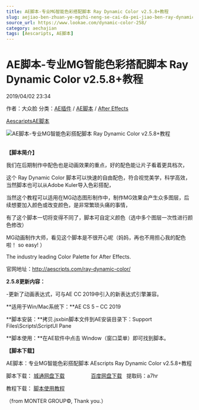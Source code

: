 ```yaml
---
title: AE脚本-专业MG智能色彩搭配脚本 Ray Dynamic Color v2.5.8+教程
slug: aejiao-ben-zhuan-ye-mgzhi-neng-se-cai-da-pei-jiao-ben-ray-dynamic-color-v2-5-8-jiao-cheng
source_url: https://www.lookae.com/dynamic-color-258/
category: aechajian
tags: [Aescaripts, AE脚本]
---
```

# AE脚本-专业MG智能色彩搭配脚本 Ray Dynamic Color v2.5.8+教程

2019/04/02 23:34

作者：大众脸
分类：[AE插件](https://www.lookae.com/after-effects/aechajian/) / [AE脚本](https://www.lookae.com/after-effects/aescripts/) / [After Effects](https://www.lookae.com/after-effects/)

[Aescaripts](https://www.lookae.com/tag/aescaripts/)[AE脚本](https://www.lookae.com/tag/ae%e8%84%9a%e6%9c%ac/)

![AE脚本-专业MG智能色彩搭配脚本 Ray Dynamic Color v2.5.8+教程](https://www.lookae.com/wp-content/uploads/2015/04/Ray-Dynamic-Color.jpg "AE脚本-专业MG智能色彩搭配脚本 Ray Dynamic Color v2.5.8+教程-LookAE.com")  
﻿

**【脚本简介】**

我们在后期制作中配色也是动画效果的重点，好的配色能让片子看着更具档次，

这个 Ray Dynamic Color 脚本可以快速的自由配色，符合视觉美学，科学高效，当然脚本也可以从Adobe Kuler导入色彩搭配，

当然这个教程可以适用在MG动态图形制作中，制作MG效果会产生众多图层，后续想要加入颜色或改变颜色，是非常繁琐头痛的事情，

有了这个脚本一切将变得不同了，脚本可自定义颜色（选中多个图层一次性进行颜色修改）

MG动画制作大师，看见这个脚本是不很开心呢（妈妈，再也不用担心我的配色啦！ so easy! ）

The industry leading Color Palette for After Effects.

官网地址：http://aescripts.com/ray-dynamic-color/

**2.5.8更新内容：**

-更新了动画表达式，可与AE CC 2019中引入的新表达式引擎兼容。

**适用于Win/Mac系统下：**AE CS 5 – CC 2019

**脚本安装：**拷贝.jsxbin脚本文件到AE安装目录下：Support Files\Scripts\ScriptUI Pane

**脚本使用：**在AE软件中点击 Window（窗口菜单）即可找到脚本。

**【脚本下载】**

AE脚本：专业MG智能色彩搭配脚本 AEscripts Ray Dynamic Color v2.5.8+教程

脚本下载： [城通网盘下载](https://lookae.ctfile.com/fs/680462-358221027)                  [百度网盘下载](https://pan.baidu.com/s/1BwwfL1__eey1vHyFS1zyzQ)   提取码：a7hr

教程下载： [脚本使用教程](https://lookae.ctfile.com/fs/680462-199580871)

（from MONTER GROUP©, Thank you.）
